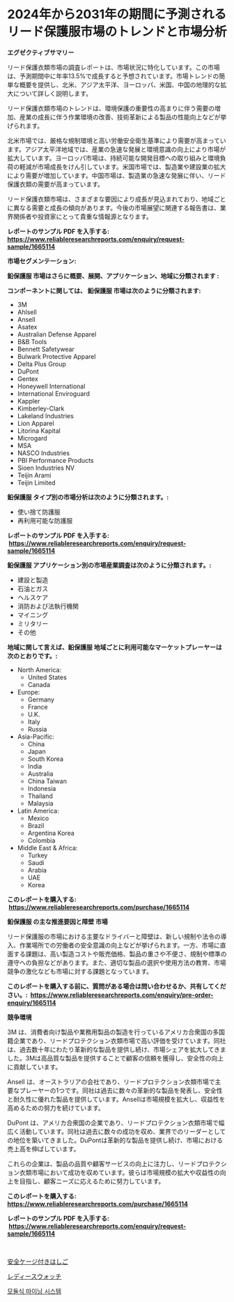 <p><h1>2024年から2031年の期間に予測されるリード保護服市場のトレンドと市場分析</h1></p><p><strong>エグゼクティブサマリー</strong></p>
<p><p>リード保護衣類市場の調査レポートは、市場状況に特化しています。この市場は、予測期間中に年率13.5%で成長すると予想されています。市場トレンドの簡単な概要を提供し、北米、アジア太平洋、ヨーロッパ、米国、中国の地理的な拡大について詳しく説明します。</p><p>リード保護衣類市場のトレンドは、環境保護の重要性の高まりに伴う需要の増加、産業の成長に伴う作業環境の改善、技術革新による製品の性能向上などが挙げられます。</p><p>北米市場では、厳格な規制環境と高い労働安全衛生基準により需要が高まっています。アジア太平洋地域では、産業の急速な発展と環境意識の向上により市場が拡大しています。ヨーロッパ市場は、持続可能な開発目標への取り組みと環境負荷の軽減が市場成長をけん引しています。米国市場では、製造業や建設業の拡大により需要が増加しています。中国市場は、製造業の急速な発展に伴い、リード保護衣類の需要が高まっています。</p><p>リード保護衣類市場は、さまざまな要因により成長が見込まれており、地域ごとに異なる需要と成長の傾向があります。今後の市場展望に関連する報告書は、業界関係者や投資家にとって貴重な情報源となります。</p></p>
<p><strong>レポートのサンプル PDF を入手する: <a href="https://www.reliableresearchreports.com/enquiry/request-sample/1665114">https://www.reliableresearchreports.com/enquiry/request-sample/1665114</a></strong></p>
<p><strong>市場セグメンテーション:</strong></p>
<p><strong> 鉛保護服 市場はさらに概要、展開、アプリケーション、地域に分類されます :</strong></p>
<p><strong>コンポーネントに関しては、 鉛保護服 市場は次のように分類されます: &nbsp;</strong></p>
<p><ul><li>3M</li><li>Ahlsell</li><li>Ansell</li><li>Asatex</li><li>Australian Defense Apparel</li><li>B&B Tools</li><li>Bennett Safetywear</li><li>Bulwark Protective Apparel</li><li>Delta Plus Group</li><li>DuPont</li><li>Gentex</li><li>Honeywell International</li><li>International Enviroguard</li><li>Kappler</li><li>Kimberley-Clark</li><li>Lakeland Industries</li><li>Lion Apparel</li><li>Litorina Kapital</li><li>Microgard</li><li>MSA</li><li>NASCO Industries</li><li>PBI Performance Products</li><li>Sioen Industries NV</li><li>Teijin Arami</li><li>Teijin Limited</li></ul></p>
<p><strong> 鉛保護服 タイプ別の市場分析は次のように分類されます。:</strong></p>
<p><ul><li>使い捨て防護服</li><li>再利用可能な防護服</li></ul></p>
<p><strong>レポートのサンプル PDF を入手する: &nbsp;<a href="https://www.reliableresearchreports.com/enquiry/request-sample/1665114">https://www.reliableresearchreports.com/enquiry/request-sample/1665114</a></strong></p>
<p><strong> 鉛保護服 アプリケーション別の市場産業調査は次のように分類されます。:</strong></p>
<p><ul><li>建設と製造</li><li>石油とガス</li><li>ヘルスケア</li><li>消防および法執行機関</li><li>マイニング</li><li>ミリタリー</li><li>その他</li></ul></p>
<p><strong>地域に関して言えば、鉛保護服 地域ごとに利用可能なマーケットプレーヤーは次のとおりです。:</strong></p>
<p><ul>
    <li>
        North America:
        <ul>
            <li>United States</li>
            <li>Canada</li>
        </ul>
    </li>
    <li>
        Europe:
        <ul>
            <li>Germany</li>
            <li>France</li>
            <li>U.K.</li>
            <li>Italy</li>
            <li>Russia</li>
        </ul>
    </li>
    <li>
        Asia-Pacific:
        <ul>
            <li>China</li>
            <li>Japan</li>
            <li>South Korea</li>
            <li>India</li>
            <li>Australia</li>
            <li>China Taiwan</li>
            <li>Indonesia</li>
            <li>Thailand</li>
            <li>Malaysia</li>
        </ul>
    </li>
    <li>
        Latin America:
        <ul>
            <li>Mexico</li>
            <li>Brazil</li>
            <li>Argentina Korea</li>
            <li>Colombia</li>
        </ul>
    </li>
    <li>
        Middle East & Africa:
        <ul>
            <li>Turkey</li>
            <li>Saudi</li>
            <li>Arabia</li>
            <li>UAE</li>
            <li>Korea</li>
        </ul>
    </li>
    </ul></p>
<p><strong>このレポートを購入する: &nbsp;<a href="https://www.reliableresearchreports.com/purchase/1665114">https://www.reliableresearchreports.com/purchase/1665114</a></strong></p>
<p><strong>鉛保護服 の主な推進要因と障壁 市場</strong></p>
<p><p>リード保護服の市場における主要なドライバーと障壁は、新しい規制や法令の導入、作業場所での労働者の安全意識の向上などが挙げられます。一方、市場に直面する課題は、高い製造コストや販売価格、製品の重さや不便さ、規制や標準の遵守への負担などがあります。また、適切な製品の選択や使用方法の教育、市場競争の激化なども市場に対する課題となっています。</p></p>
<p><strong>このレポートを購入する前に、質問がある場合は問い合わせるか、共有してください。:&nbsp; <a href="https://www.reliableresearchreports.com/enquiry/pre-order-enquiry/1665114">https://www.reliableresearchreports.com/enquiry/pre-order-enquiry/1665114</a></strong></p>
<p><strong>競争環境</strong></p>
<p><p>3M は、消費者向け製品や業務用製品の製造を行っているアメリカ合衆国の多国籍企業であり、リードプロテクション衣類市場で高い評価を受けています。同社は、過去数十年にわたり革新的な製品を提供し続け、市場シェアを拡大してきました。3Mは高品質な製品を提供することで顧客の信頼を獲得し、安全性の向上に貢献しています。</p><p>Ansell は、オーストラリアの会社であり、リードプロテクション衣類市場で主要なプレーヤーの1つです。同社は過去に数々の革新的な製品を発表し、安全性と耐久性に優れた製品を提供しています。Ansellは市場規模を拡大し、収益性を高めるための努力を続けています。</p><p>DuPont は、アメリカ合衆国の企業であり、リードプロテクション衣類市場で幅広く活動しています。同社は過去に数々の成功を収め、業界でのリーダーとしての地位を築いてきました。DuPontは革新的な製品を提供し続け、市場における売上高を伸ばしています。</p><p>これらの企業は、製品の品質や顧客サービスの向上に注力し、リードプロテクション衣類市場において成功を収めています。彼らは市場規模の拡大や収益性の向上を目指し、顧客ニーズに応えるために努力しています。</p></p>
<p><strong>このレポートを購入する: &nbsp; <a href="https://www.reliableresearchreports.com/purchase/1665114">https://www.reliableresearchreports.com/purchase/1665114</a></strong></p>
<p><strong>レポートのサンプル PDF を入手する: &nbsp;<a href="https://www.reliableresearchreports.com/enquiry/request-sample/1665114">https://www.reliableresearchreports.com/enquiry/request-sample/1665114</a></strong><strong></strong></p>
<p>&nbsp;</p>
<p><p><a href="https://github.com/Calvi3ynJerde867/Market-Research-Report-List-1/blob/main/377401214556.md">安全ケージ付きはしご</a></p><p><a href="https://github.com/JacksonWiza1924/Market-Research-Report-List-1/blob/main/822109614557.md">レディースウォッチ</a></p><p><a href="https://github.com/RichardLueilwitz787/Market-Research-Report-List-1/blob/main/631489013707.md">모듈식 마이닝 시스템</a></p></p>
